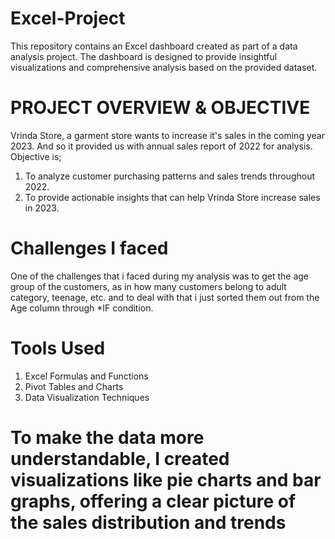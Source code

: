 # Excel-Project
This repository contains an Excel dashboard created as part of a data analysis project. The dashboard is designed to provide insightful visualizations and comprehensive analysis based on the provided dataset.

# PROJECT OVERVIEW & OBJECTIVE
Vrinda Store, a garment store wants to increase it's sales in the coming year 2023. And so it provided us with annual sales report of 2022 for analysis. 
Objective is;
1. To analyze customer purchasing patterns and sales trends throughout 2022.
2. To provide actionable insights that can help Vrinda Store increase sales in 2023.

# Challenges I faced 
One of the challenges that i faced during my analysis was to get the age group of the customers, as in how many customers belong to adult category, teenage, etc. and to deal with that i just sorted them out from the Age column through *IF condition.

# Tools Used
1. Excel Formulas and Functions
2. Pivot Tables and Charts
3. Data Visualization Techniques

# To make the data more understandable, I created visualizations like pie charts and bar graphs, offering a clear picture of the sales distribution and trends #
